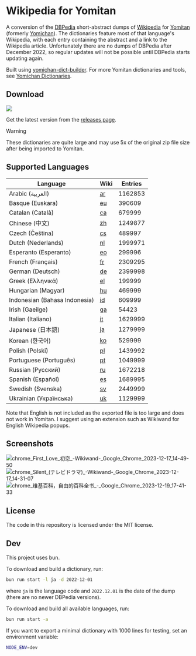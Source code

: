 # Wikipedia for Yomitan

A conversion of the [DBPedia](https://dbpedia.org/) short-abstract dumps of
[Wikipedia](https://wikipedia.org/) for
[Yomitan](https://github.com/themoeway/yomitan) (formerly
[Yomichan](https://foosoft.net/projects/yomichan/)). The dictionaries feature
most of that language's Wikipedia, with each entry containing the abstract and a
link to the Wikipedia article. Unfortunately there are no dumps of DBPedia after
December 2022, so regular updates will not be possible until DBPedia starts
updating again.

Built using
[yomichan-dict-builder](https://github.com/MarvNC/yomichan-dict-builder). For
more Yomitan dictionaries and tools, see
[Yomichan Dictionaries](https://github.com/MarvNC/yomichan-dictionaries).

## Download

[![](https://img.shields.io/github/v/tag/marvnc/wikipedia-yomitan?style=for-the-badge&label=Download%20Latest)](https://github.com/MarvNC/wikipedia-yomitan/releases/latest)

Get the latest version from the
[releases page](https://github.com/MarvNC/wikipedia-yomitan/releases/latest).

<!-- prettier-ignore -->
> [!WARNING] 
> These dictionaries are quite large and may use 5x of the
> original zip file size after being imported to Yomitan.

## Supported Languages

| Language                      | Wiki                           | Entries |
| ----------------------------- | ------------------------------ | ------- |
| Arabic (العربية)              | [ar](https://ar.wikipedia.org) | 1162853 |
| Basque (Euskara)              | [eu](https://eu.wikipedia.org) | 390609  |
| Catalan (Català)              | [ca](https://ca.wikipedia.org) | 679999  |
| Chinese (中文)                | [zh](https://zh.wikipedia.org) | 1249877 |
| Czech (Čeština)               | [cs](https://cs.wikipedia.org) | 489997  |
| Dutch (Nederlands)            | [nl](https://nl.wikipedia.org) | 1999971 |
| Esperanto (Esperanto)         | [eo](https://eo.wikipedia.org) | 299996  |
| French (Français)             | [fr](https://fr.wikipedia.org) | 2309295 |
| German (Deutsch)              | [de](https://de.wikipedia.org) | 2399998 |
| Greek (Ελληνικά)              | [el](https://el.wikipedia.org) | 199999  |
| Hungarian (Magyar)            | [hu](https://hu.wikipedia.org) | 469999  |
| Indonesian (Bahasa Indonesia) | [id](https://id.wikipedia.org) | 609999  |
| Irish (Gaeilge)               | [ga](https://ga.wikipedia.org) | 54423   |
| Italian (Italiano)            | [it](https://it.wikipedia.org) | 1629999 |
| Japanese (日本語)             | [ja](https://ja.wikipedia.org) | 1279999 |
| Korean (한국어)               | [ko](https://ko.wikipedia.org) | 529999  |
| Polish (Polski)               | [pl](https://pl.wikipedia.org) | 1439992 |
| Portuguese (Português)        | [pt](https://pt.wikipedia.org) | 1049999 |
| Russian (Русский)             | [ru](https://ru.wikipedia.org) | 1672218 |
| Spanish (Español)             | [es](https://es.wikipedia.org) | 1689995 |
| Swedish (Svenska)             | [sv](https://sv.wikipedia.org) | 2449999 |
| Ukrainian (Українська)        | [uk](https://uk.wikipedia.org) | 1129999 |

Note that English is not included as the exported file is too large and does not
work in Yomitan. I suggest using an extension such as Wikiwand for English
Wikipedia popups.

## Screenshots

![chrome_First_Love_初恋_-_Wikiwand_-_Google_Chrome_2023-12-17_14-49-50](https://github.com/MarvNC/wikipedia-yomitan/assets/17340496/29c2d99a-ea26-4702-8bef-5c57ac37ece7)
![chrome_Silent_(テレビドラマ)_-_Wikiwand_-_Google_Chrome_2023-12-17_14-31-07](https://github.com/MarvNC/wikipedia-yomitan/assets/17340496/194dd4ca-c833-4cfd-9127-95a16669e445)
![chrome_维基百科，自由的百科全书_-_Google_Chrome_2023-12-19_17-41-33](https://github.com/MarvNC/wikipedia-yomitan/assets/17340496/8c6b0eda-d58d-4102-b1dc-e9934fb239d8)

## License

The code in this repository is licensed under the MIT license.

## Dev

This project uses bun.

To download and build a dictionary, run:

```sh
bun run start -l ja -d 2022-12-01
```

where `ja` is the language code and `2022.12.01` is the date of the dump (there
are no newer DBPedia versions).

To download and build all available languages, run:

```sh
bun run start -a
```

If you want to export a minimal dictionary with 1000 lines for testing, set an
environment variable:

```sh
NODE_ENV=dev
```
